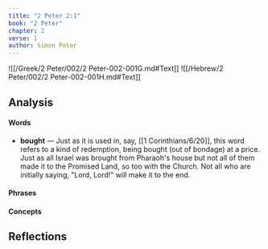 ```yaml
---
title: "2 Peter 2:1"
book: "2 Peter"
chapter: 2
verse: 1
author: Simon Peter
---
```

![[/Greek/2 Peter/002/2 Peter-002-001G.md#Text]]
![[/Hebrew/2 Peter/002/2 Peter-002-001H.md#Text]]

## Analysis

#### Words
- **bought** — Just as it is used in, say, [[1 Corinthians/6/20]], this word refers to a kind of redemption, being bought (out of bondage) at a price.  Just as all Israel was brought from Pharaoh's house but not all of them made it to the Promised Land, so too with the Church.  Not all who are initially saying, "Lord, Lord!" will make it to the end.

#### Phrases

#### Concepts

## Reflections

